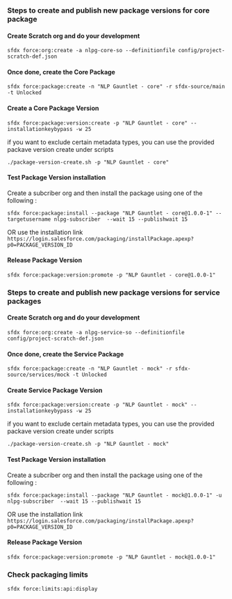 ### Steps to create and publish new package versions for core package

#### Create Scratch org and do your development

`sfdx force:org:create -a nlpg-core-so --definitionfile config/project-scratch-def.json`

#### Once done, create the Core Package

`sfdx force:package:create -n "NLP Gauntlet - core" -r sfdx-source/main -t Unlocked`

#### Create a Core Package Version

`sfdx force:package:version:create -p "NLP Gauntlet - core" --installationkeybypass -w 25`

if you want to exclude certain metadata types, you can use the provided packave version create under scripts

`./package-version-create.sh -p "NLP Gauntlet - core"`

#### Test Package Version installation

Create a subcriber org and then install the package using one of the following : 

`sfdx force:package:install --package "NLP Gauntlet - core@1.0.0-1" --targetusername nlpg-subscriber  --wait 15 --publishwait 15`

OR use the installation link `https://login.salesforce.com/packaging/installPackage.apexp?p0=PACKAGE_VERSION_ID`

#### Release Package Version

`sfdx force:package:version:promote -p "NLP Gauntlet - core@1.0.0-1"`


### Steps to create and publish new package versions for service packages


#### Create Scratch org and do your development

`sfdx force:org:create -a nlpg-service-so --definitionfile config/project-scratch-def.json`

#### Once done, create the Service Package

`sfdx force:package:create -n "NLP Gauntlet - mock" -r sfdx-source/services/mock -t Unlocked`

#### Create Service Package Version

`sfdx force:package:version:create -p "NLP Gauntlet - mock" --installationkeybypass -w 25`

if you want to exclude certain metadata types, you can use the provided packave version create under scripts

`./package-version-create.sh -p "NLP Gauntlet - mock"`

#### Test Package Version installation

Create a subcriber org and then install the package using one of the following : 

`sfdx force:package:install --package "NLP Gauntlet - mock@1.0.0-1" -u nlpg-subscriber  --wait 15 --publishwait 15`

OR use the installation link `https://login.salesforce.com/packaging/installPackage.apexp?p0=PACKAGE_VERSION_ID`

#### Release Package Version

`sfdx force:package:version:promote -p "NLP Gauntlet - mock@1.0.0-1"`

### Check packaging limits

`sfdx force:limits:api:display`